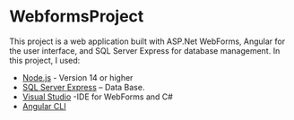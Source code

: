 # WebformsProject
This project is a web application built with ASP.Net WebForms, Angular for the user interface, and SQL Server Express for database management.
In this project, I used:
-	[Node.js](https://nodejs.org/) - Version 14 or higher
-	[SQL Server Express](https://www.microsoft.com/en-us/sql-server/sql-server-editions) – Data Base.
-	[Visual Studio](https://visualstudio.microsoft.com/) -IDE for WebForms and C#
-	[Angular CLI](https://angular.io/cli) 
